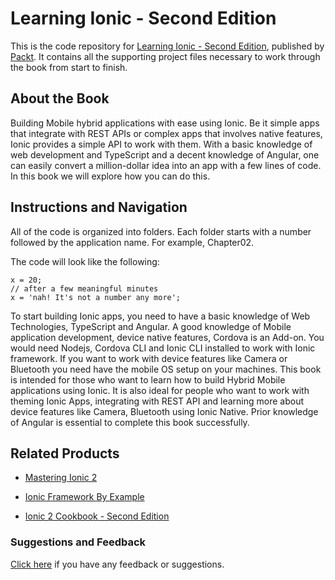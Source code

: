 # Learning Ionic - Second Edition
This is the code repository for [Learning Ionic - Second Edition](https://www.packtpub.com/web-development/learning-ionic-second-edition?utm_source=github&utm_medium=repository&utm_campaign=9781786466051), published by [Packt](https://www.packtpub.com/?utm_source=github). It contains all the supporting project files necessary to work through the book from start to finish.
## About the Book
Building Mobile hybrid applications with ease using Ionic. Be it simple apps that integrate with REST APIs or complex apps that involves native features, Ionic provides a simple API to work with them.
With a basic knowledge of web development and TypeScript and a decent knowledge of Angular, one can easily convert a million-dollar idea into an app with a few lines of code.
In this book we will explore how you can do this.
## Instructions and Navigation
All of the code is organized into folders. Each folder starts with a number followed by the application name. For example, Chapter02.



The code will look like the following:
```
x = 20; 
// after a few meaningful minutes  
x = 'nah! It's not a number any more';
```

To start building Ionic apps, you need to have a basic knowledge of Web Technologies, TypeScript and Angular. A good knowledge of Mobile application development, device native features, Cordova is an Add-on.
You would need Nodejs, Cordova CLI and Ionic CLI installed to work with Ionic framework. If you want to work with device features like Camera or Bluetooth you need have the mobile OS setup on your machines.
This book is intended for those who want to learn how to build Hybrid Mobile applications using Ionic. It is also ideal for people who want to work with theming Ionic Apps, integrating with REST API and learning more about device features like Camera, Bluetooth using Ionic Native.
Prior knowledge of Angular is essential to complete this book successfully.

## Related Products
* [Mastering Ionic 2](https://www.packtpub.com/application-development/mastering-ionic-2?utm_source=github&utm_medium=repository&utm_campaign=9781785286056)

* [Ionic Framework By Example](https://www.packtpub.com/application-development/ionic-framework-example?utm_source=github&utm_medium=repository&utm_campaign=9781785282720)

* [Ionic 2 Cookbook - Second Edition](https://www.packtpub.com/web-development/ionic-2-cookbook-second-edition?utm_source=github&utm_medium=repository&utm_campaign=9781786465962)

### Suggestions and Feedback
[Click here](https://docs.google.com/forms/d/e/1FAIpQLSe5qwunkGf6PUvzPirPDtuy1Du5Rlzew23UBp2S-P3wB-GcwQ/viewform) if you have any feedback or suggestions.
